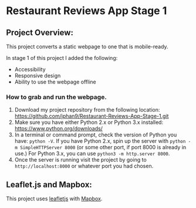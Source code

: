 # Restaurant Reviews App Stage 1

## Project Overview:
This project converts a static webpage to one that is mobile-ready.

In stage 1 of this project I added the following:
* Accessibility
* Responsive design
* Ability to use the webpage offline

### How to grab and run the webpage.

1. Download my project repository from the following location: https://github.com/jphan9/Restaurant-Reviews-App-Stage-1.git
2. Make sure you have either Python 2.x or Python 3.x installed: https://www.python.org/downloads/
3. In a terminal or command prompt, check the version of Python you have: `python -V`. If you have Python 2.x, spin up the server with `python -m SimpleHTTPServer 8000` (or some other port, if port 8000 is already in use.) For Python 3.x, you can use `python3 -m http.server 8000`.
4. Once the server is running visit the project by going to `http://localhost:8000` or whatever port you had chosen.

## Leaflet.js and Mapbox:
This project uses [leafletjs](https://leafletjs.com/) with [Mapbox](https://www.mapbox.com/).
